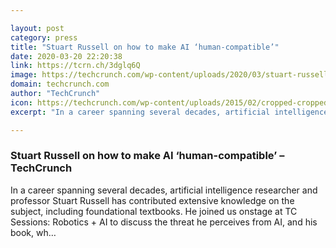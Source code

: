 ```yaml
---

layout: post
category: press
title: "Stuart Russell on how to make AI ‘human-compatible’"
date: 2020-03-20 22:20:38
link: https://tcrn.ch/3dglq6Q
image: https://techcrunch.com/wp-content/uploads/2020/03/stuart-russell-ai-robotics-2.jpg?w=600
domain: techcrunch.com
author: "TechCrunch"
icon: https://techcrunch.com/wp-content/uploads/2015/02/cropped-cropped-favicon-gradient.png?w=180
excerpt: "In a career spanning several decades, artificial intelligence researcher and professor Stuart Russell has contributed extensive knowledge on the subject, including foundational textbooks. He joined us onstage at TC Sessions: Robotics + AI to discuss the threat he perceives from AI, and his book, wh…"

---
```


### Stuart Russell on how to make AI ‘human-compatible’ – TechCrunch

In a career spanning several decades, artificial intelligence researcher and professor Stuart Russell has contributed extensive knowledge on the subject, including foundational textbooks. He joined us onstage at TC Sessions: Robotics + AI to discuss the threat he perceives from AI, and his book, wh…